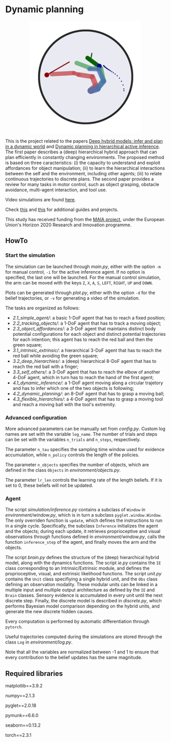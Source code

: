 # Dynamic planning

<p align="center">
  <img src="/reference/images/env.png">
</p>

This is the project related to the papers [Deep hybrid models: infer and plan in a dynamic world](https://www.mdpi.com/1099-4300/27/6/570) and [Dynamic planning in hierarchical active inference](http://sciencedirect.com/science/article/pii/S0893608024010049). The first paper describes a (deep) hierarchical hybrid approach that can plan efficiently in constantly changing environments. The proposed method is based on three caracteristics: (i) the capacity to understand and exploit affordances for object manipulation; (ii) to learn the hierarchical interactions between the self and the environment, including other agents; (iii) to relate continuous trajectories to discrete plans. The second paper provides a review for many tasks in motor control, such as object grasping, obstacle avoidance, multi-agent interaction, and tool use.

Video simulations are found [here](https://priorelli.github.io/projects/6_dynamic_planning/).

Check [this](https://priorelli.github.io/blog/) and [this](https://priorelli.github.io/projects/) for additional guides and projects.

This study has received funding from the [MAIA project](https://www.istc.cnr.it/it/content/maia-multifunctional-adaptive-and-interactive-ai-system-acting-multiple-contexts), under the European Union's Horizon 2020 Research and Innovation programme.

## HowTo

### Start the simulation

The simulation can be launched through *main.py*, either with the option `-m` for manual control, `-i` for the active inference agent. If no option is specified, the last one will be launched. For the manual control simulation, the arm can be moved with the keys `Z`, `X`, `A`, `S`, `LEFT`, `RIGHT`, `UP` and `DOWN`.

Plots can be generated through *plot.py*, either with the option `-d` for the belief trajectories, or `-v` for generating a video of the simulation.

The tasks are organized as follows:

- *2.1_simple_agent/*: a basic 1-DoF agent that has to reach a fixed position;
- *2.2_tracking_objects/*: a 1-DoF agent that has to track a moving object;
- *2.3_object_affordances/*: a 3-DoF agent that maintains distinct body potential configurations for each object and distinct potential trajectories for each intention; this agent has to reach the red ball and then the green square;
- *3.1_intrinsic_extrinsic/*: a hierarchical 3-DoF agent that has to reach the red ball while avoiding the green square;
- *3.2_deep_hierarchies/*: a (deep) hierarchical 8-DoF agent that has to reach the red ball with a finger;
- *3.3_self_others/*: a 3-DoF agent that has to reach the elbow of another 4-DoF agent, which in turn has to reach the hand of the first agent;
- *4.1_dynamic_inference/*: a 1-DoF agent moving along a circular trajetory and has to infer which one of the two objects is following;
- *4.2_dynamic_planning/*: an 8-DoF agent that has to grasp a moving ball;
- *4.3_flexible_hierarchies/*: a 4-DoF agent that has to grasp a moving tool and reach a moving ball with the tool's extremity.

### Advanced configuration

More advanced parameters can be manually set from *config.py*. Custom log names are set with the variable `log_name`. The number of trials and steps can be set with the variables `n_trials` and `n_steps`, respectively.

The parameter `n_tau` specifies the sampling time window used for evidence accumulation, while `n_policy` controls the length of the policies.

The parameter `n_objects` specifies the number of objects, which are defined in the class `Objects` in *environment/objects.py*.

The parameter `lr_len` controls the learning rate of the length beliefs. If it is set to 0, these beliefs will not be updated.

### Agent

The script *simulation/inference.py* contains a subclass of `Window` in *environment/window.py*, which is in turn a subclass `pyglet.window.Window`. The only overriden function is `update`, which defines the instructions to run in a single cycle. Specifically, the subclass `Inference` initializes the agent and the objects; during each update, it retrieves proprioceptive and visual observations through functions defined in *environment/window.py*, calls the function `inference_step` of the agent, and finally moves the arm and the objects.

The script *brain.py* defines the structure of the (deep) hierarchical hybrid model, along with the dynamics functions. The script *ie.py* contains the `IE` class corresponding to an Intrinsic/Extrinsic module, and defines the proprioceptive, visual, and extrinsic likelihood functions. The script *unit.py* contains the `Unit` class specifiying a single hybrid unit, and the `Obs` class defining an observation modality. These modular units can be linked in a multiple input and multiple output architecture as defined by the `IE` and `Brain` classes. Sensory evidence is accumulated in every unit until the next discrete step. Finally, the discrete model is described in *discrete.py*, which performs Bayesian model comparison depending on the hybrid units, and generate the new discrete hidden causes.

Every computation is performed by automatic differentiation through `pytorch`.

Useful trajectories computed during the simulations are stored through the class `Log` in *environment/log.py*.

Note that all the variables are normalized between -1 and 1 to ensure that every contribution to the belief updates has the same magnitude.

## Required libraries

matplotlib==3.9.2

numpy==2.1.3

pyglet==2.0.18

pymunk==6.6.0

seaborn==0.13.2

torch==2.3.1
